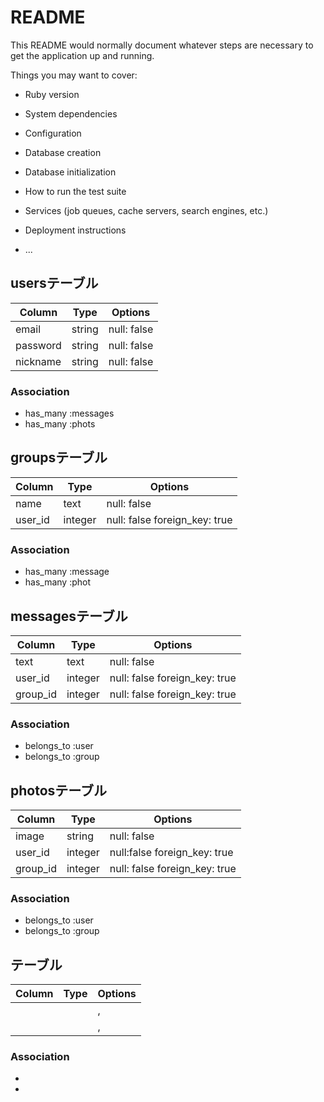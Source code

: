 # README

This README would normally document whatever steps are necessary to get the
application up and running.

Things you may want to cover:

* Ruby version

* System dependencies

* Configuration

* Database creation

* Database initialization

* How to run the test suite

* Services (job queues, cache servers, search engines, etc.)

* Deployment instructions

* ...

## usersテーブル

|Column|Type|Options|
|------|----|-------|
|email|string|null: false|
|password|string|null: false|
|nickname|string|null: false|

### Association
- has_many :messages
- has_many :phots

## groupsテーブル

|Column|Type|Options|
|------|----|-------|
|name|text|null: false|
|user_id|integer|null: false foreign_key: true|

### Association
- has_many :message
- has_many :phot

## messagesテーブル

|Column|Type|Options|
|------|----|-------|
|text|text|null: false|
|user_id|integer|null: false foreign_key: true|
|group_id|integer|null: false foreign_key: true|

### Association
- belongs_to :user
- belongs_to :group

## photosテーブル

|Column|Type|Options|
|------|----|-------|
|image|string|null: false|
|user_id|integer|null:false foreign_key: true|
|group_id|integer|null: false foreign_key: true|

### Association
- belongs_to :user
- belongs_to :group

## テーブル

|Column|Type|Options|
|------|----|-------|
|||, |
|||, |

### Association
- 
- 